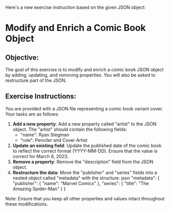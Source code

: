 Here's a new exercise instruction based on the given JSON object:

# Modify and Enrich a Comic Book Object

## Objective:
The goal of this exercise is to modify and enrich a comic book JSON object by adding, updating, and removing properties. You will also be asked to restructure part of the JSON.

## Exercise Instructions:

You are provided with a JSON file representing a comic book variant cover.
Your tasks are as follows:

1. **Add a new property**: Add a new property called "artist" to the JSON object. The "artist" should contain the following fields:
    - "name": Ryan Stegman
    - "role": Penciler and Cover Artist
2. **Update an existing field**: Update the published date of the comic book to reflect the correct format (YYYY-MM-DD). Ensure that the value is correct for March 8, 2023.
3. **Remove a property**: Remove the "description" field from the JSON object.
4. **Restructure the data**: Move the "publisher" and "series" fields into a nested object called "metadata" with the structure:
    json
    "metadata": {
        "publisher": {
            "name": "Marvel Comics"
        },
        "series": {
            "title": "The Amazing Spider-Man"
        }
    }

Note: Ensure that you keep all other properties and values intact throughout these modifications.